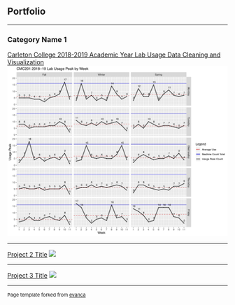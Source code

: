 ## Portfolio

---

### Category Name 1 

[Carleton College 2018-2019 Academic Year Lab Usage Data Cleaning and Visualization](https://rpubs.com/Yiwen_Luo/labusage)
<img src="images/CMC201 2018-19 Lab Usage by Week0724.jpg?raw=true"/>

---
[Project 2 Title](/pdf/sample_presentation.pdf)
<img src="images/dummy_thumbnail.jpg?raw=true"/>

---
[Project 3 Title](http://example.com/)
<img src="images/dummy_thumbnail.jpg?raw=true"/>


---

<!-- ### Category Name 2

[Project 1 Title](https://rpubs.com/Yiwen_Luo/labusage)
[Project 2 Title](http://example.com/)
[Project 3 Title](http://example.com/)
[Project 4 Title](http://example.com/)
[Project 5 Title](http://example.com/) -->


<p style="font-size:11px">Page template forked from <a href="https://github.com/evanca/quick-portfolio">evanca</a></p>
<!-- Remove above link if you don't want to attibute -->

